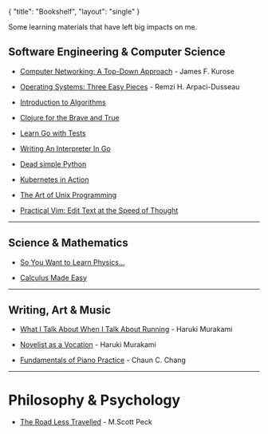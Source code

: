 {
   "title": "Bookshelf",
   "layout": "single"
}

Some learning materials that have left big impacts on me.

## Software Engineering & Computer Science

+ [Computer Networking: A Top-Down Approach](https://www.goodreads.com/book/show/83847.Computer_Networking) - James F. Kurose
  
+ [Operating Systems: Three Easy Pieces](https://www.goodreads.com/book/show/17374825-operating-systems) - Remzi H. Arpaci-Dusseau
  
+ [Introduction to Algorithms](https://www.goodreads.com/book/show/108986.Introduction_to_Algorithms)

+ [Clojure for the Brave and True](https://www.braveclojure.com/)

+ [Learn Go with Tests](https://quii.gitbook.io/learn-go-with-tests/)
+ [Writing An Interpreter In Go](https://interpreterbook.com/)

+ [Dead simple Python](https://www.goodreads.com/book/show/52555538-dead-simple-python)

+ [Kubernetes in Action](https://www.goodreads.com/book/show/34013922-kubernetes-in-action)

+ [The Art of Unix Programming](http://www.catb.org/~esr/writings/taoup/)

+ [Practical Vim: Edit Text at the Speed of Thought](https://www.goodreads.com/book/show/13607232-practical-vim)

---

## Science & Mathematics

+ [So You Want to Learn Physics...](https://www.susanrigetti.com/physics)

+ [Calculus Made Easy](https://calculusmadeeasy.org/)

---

## Writing, Art & Music

+ [What I Talk About When I Talk About Running](https://www.goodreads.com/book/show/2195464.What_I_Talk_About_When_I_Talk_About_Running) - Haruki Murakami

+ [Novelist as a Vocation](https://www.goodreads.com/book/show/60623107-novelist-as-a-vocation) - Haruki Murakami

+ [Fundamentals of Piano Practice](https://fundamentals-of-piano-practice.readthedocs.io/) - Chaun C. Chang

---

# Philosophy & Psychology

+ [The Road Less Travelled](https://www.goodreads.com/book/show/347852.The_Road_Less_Traveled) - M.Scott Peck

